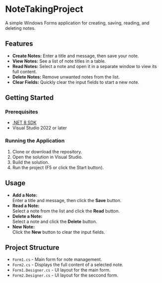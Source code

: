 # NoteTakingProject

A simple Windows Forms application for creating, saving, reading, and deleting notes.

## Features

- **Create Notes:** Enter a title and message, then save your note.
- **View Notes:** See a list of note titles in a table.
- **Read Notes:** Select a note and open it in a separate window to view its full content.
- **Delete Notes:** Remove unwanted notes from the list.
- **Clear Fields:** Quickly clear the input fields to start a new note.

## Getting Started

### Prerequisites

- [.NET 8 SDK](https://dotnet.microsoft.com/download/dotnet/8.0)
- Visual Studio 2022 or later

### Running the Application

1. Clone or download the repository.
2. Open the solution in Visual Studio.
3. Build the solution.
4. Run the project (F5 or click the Start button).

## Usage

- **Add a Note:**  
  Enter a title and message, then click the **Save** button.
- **Read a Note:**  
  Select a note from the list and click the **Read** button.
- **Delete a Note:**  
  Select a note and click the **Delete** button.
- **New Note:**  
  Click the **New** button to clear the input fields.

## Project Structure

- `Form1.cs` - Main form for note management.
- `Form2.cs` - Displays the full content of a selected note.
- `Form1.Designer.cs` - UI layout for the main form.
- `Form2.Designer.cs` - UI layout for the seccond form.
